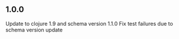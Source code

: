 ## 1.0.0

Update to clojure 1.9 and schema version 1.1.0
Fix test failures due to schema version update